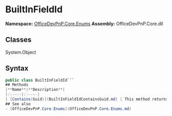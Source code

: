 # BuiltInFieldId

**Namespace:** [OfficeDevPnP.Core.Enums](OfficeDevPnP.Core.Enums.md)
**Assembly:** OfficeDevPnP.Core.dll
## Classes
System.Object
## Syntax
```C#
public class BuiltInFieldId```
## Methods
|**Name**|**Description**|
|:-----|:-----|
| [Contains(Guid)](BuiltInFieldIdContainsGuid.md) | This method returns a Boolean value that specifies whether or not the current object matches the specified GUID. This value is used as a file identifier for an object that is associated with a Windows SharePoint Services Web site.
## See also
- [OfficeDevPnP.Core.Enums](OfficeDevPnP.Core.Enums.md)
